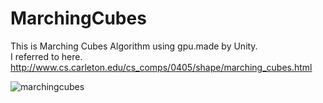 # MarchingCubes

This is Marching Cubes Algorithm using gpu.made by Unity.  
I referred to here.  
http://www.cs.carleton.edu/cs_comps/0405/shape/marching_cubes.html

![marchingcubes](https://user-images.githubusercontent.com/65954422/82907473-a11ffa80-9fa1-11ea-9169-0c081de432e5.gif)
